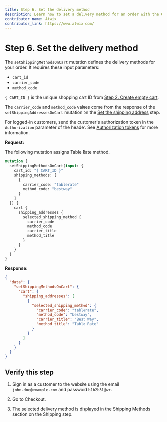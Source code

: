 ```yaml
---
title: Step 6. Set the delivery method
description: Learn how to set a delivery method for an order with the GraphQL API.
contributor_name: Atwix
contributor_link: https://www.atwix.com/
---
```


# Step 6. Set the delivery method

The `setShippingMethodsOnCart` mutation defines the delivery methods for your order. It requires these input parameters:

*  `cart_id`
*  `carrier_code`
*  `method_code`

`{ CART_ID }` is the unique shopping cart ID from [Step 2. Create empty cart](../../tutorials/checkout/add-product-to-cart.md).

The `carrier_code` and `method_code` values come from the response of the `setShippingAddressesOnCart` mutation on the [Set the shipping address](set-shipping-address.md) step.

For logged-in customers, send the customer's authorization token in the `Authorization` parameter of the header. See [Authorization tokens](../../usage/authorization-tokens.md) for more information.

**Request:**

The following mutation assigns Table Rate method.

```graphql
mutation {
  setShippingMethodsOnCart(input: {
    cart_id: "{ CART_ID }"
    shipping_methods: [
      {
        carrier_code: "tablerate"
        method_code: "bestway"
      }
    ]
  }) {
    cart {
      shipping_addresses {
        selected_shipping_method {
          carrier_code
          method_code
          carrier_title
          method_title
        }
      }
    }
  }
}
```

**Response:**

```json
{
  "data": {
    "setShippingMethodsOnCart": {
      "cart": {
        "shipping_addresses": [
          {
            "selected_shipping_method": {
              "carrier_code": "tablerate",
              "method_code": "bestway",
              "carrier_title": "Best Way",
              "method_title": "Table Rate"
            }
          }
        ]
      }
    }
  }
}
```

## Verify this step

1. Sign in as a customer to the website using the email `john.doe@example.com` and password `b1b2b3l@w+`.

1. Go to Checkout.

1. The selected delivery method is displayed in the Shipping Methods section on the Shipping step.

